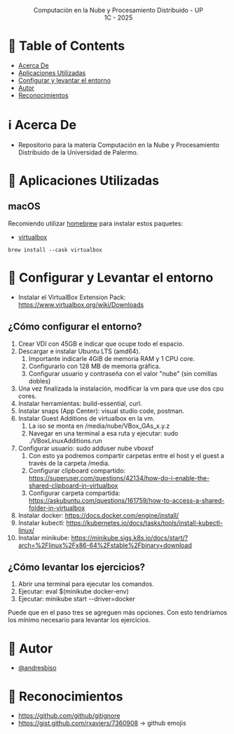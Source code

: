 <p align="center">
    Computación en la Nube y Procesamiento Distribuido - UP
    <br>
    1C - 2025
    <br>
</p>

# :pencil: Table of Contents

- [Acerca De](#about)
- [Aplicaciones Utilizadas](#applications)
- [Configurar y levantar el entorno](#configure_run_environment)
- [Autor](#author)
- [Reconocimientos](#acknowledgement)

# :information_source: Acerca De <a name = "about"></a>

- Repositorio para la materia Computación en la Nube y Procesamiento Distribuido de la Universidad de Palermo.

# :hammer: Aplicaciones Utilizadas <a name = "applications"></a>

## macOS

Recomiendo utilizar [homebrew](https://brew.sh/) para instalar estos paquetes:

- [virtualbox](https://formulae.brew.sh/cask/virtualbox#default)

```
brew install --cask virtualbox
```

# :hammer: Configurar y Levantar el entorno <a name = "configure_run_environment"></a>

- Instalar el VirtualBox Extension Pack: https://www.virtualbox.org/wiki/Downloads

## ¿Cómo configurar el entorno?
1. Crear VDI con 45GB e indicar que ocupe todo el espacio.
2. Descargar e instalar Ubuntu LTS (amd64).
    1. Importante indicarle 4GiB de memoria RAM y 1 CPU core.
    2. Configurarlo con 128 MB de memoria gráfica.
    3. Configurar usuario y contraseña con el valor "nube" (sin comillas dobles)
4. Una vez finalizada la instalación, modificar la vm para que use dos cpu cores.
5. Instalar herramientas: build-essential, curl.
6. Instalar snaps (App Center): visual studio code, postman.
7. Instalar Guest Additions de virtualbox en la vm.
    1. La iso se monta en /media/nube/VBox_GAs_x.y.z
    2. Navegar en una terminal a esa ruta y ejecutar: sudo ./VBoxLinuxAdditions.run
8. Configurar usuario: sudo adduser nube vboxsf
    1. Con esto ya podremos compartir carpetas entre el host y el guest a través de la carpeta /media.
    2. Configurar clipboard compartido: https://superuser.com/questions/42134/how-do-i-enable-the-shared-clipboard-in-virtualbox
    3. Configurar carpeta compartida: https://askubuntu.com/questions/161759/how-to-access-a-shared-folder-in-virtualbox
9. Instalar docker: https://docs.docker.com/engine/install/
10. Instalar kubectl: https://kubernetes.io/docs/tasks/tools/install-kubectl-linux/
11. Instalar minikube: https://minikube.sigs.k8s.io/docs/start/?arch=%2Flinux%2Fx86-64%2Fstable%2Fbinary+download

## ¿Cómo levantar los ejercicios?
1. Abrir una terminal para ejecutar los comandos.
2. Ejecutar: eval $(minikube docker-env)
3. Ejecutar: minikube start --driver=docker

Puede que en el paso tres se agreguen más opciones. Con esto tendríamos los mínimo necesario para levantar los ejercicios.

# :speech_balloon: Autor <a name = "author"></a>

- [@andresbiso](https://github.com/andresbiso)

# :tada: Reconocimientos <a name = "acknowledgement"></a>

- https://github.com/github/gitignore
- https://gist.github.com/rxaviers/7360908 -> github emojis
